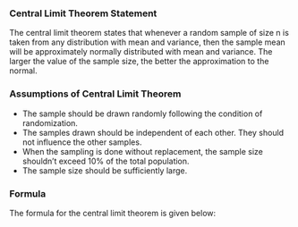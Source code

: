 ### Central Limit Theorem Statement
The central limit theorem states that whenever a random sample of size n is taken from any distribution with mean and variance, then the sample mean will be approximately normally distributed with mean and variance. The larger the value of the sample size, the better the approximation to the normal.
### Assumptions of Central Limit Theorem
* The sample should be drawn randomly following the condition of randomization.
* The samples drawn should be independent of each other. They should not influence the other samples.
* When the sampling is done without replacement, the sample size shouldn’t exceed 10% of the total population.
* The sample size should be sufficiently large.

### Formula
The formula for the central limit theorem is given below:

